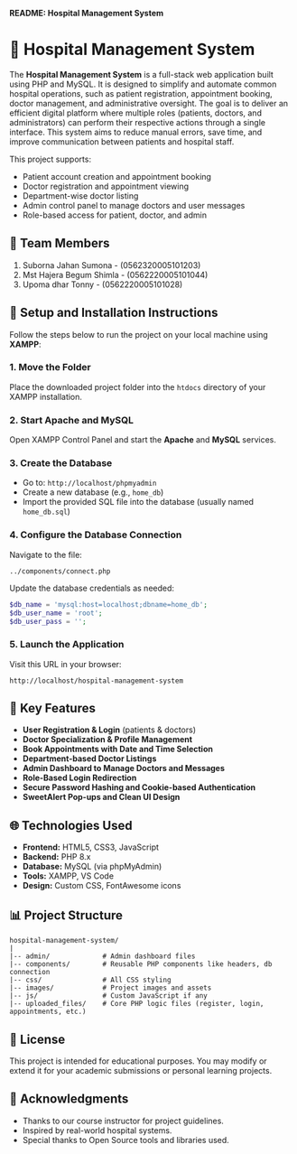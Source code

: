 **README: Hospital Management System**

# 🏥 Hospital Management System

The **Hospital Management System** is a full-stack web application built using PHP and MySQL. It is designed to simplify and automate common hospital operations, such as patient registration, appointment booking, doctor management, and administrative oversight. The goal is to deliver an efficient digital platform where multiple roles (patients, doctors, and administrators) can perform their respective actions through a single interface. This system aims to reduce manual errors, save time, and improve communication between patients and hospital staff.

This project supports:

- Patient account creation and appointment booking
- Doctor registration and appointment viewing
- Department-wise doctor listing
- Admin control panel to manage doctors and user messages
- Role-based access for patient, doctor, and admin



## 👥 Team Members

1. Suborna Jahan Sumona - (0562320005101203)
2. Mst Hajera Begum Shimla - (0562220005101044)
3. Upoma dhar Tonny - (0562220005101028)


## 🔧 Setup and Installation Instructions

Follow the steps below to run the project on your local machine using **XAMPP**:

### 1. Move the Folder

Place the downloaded project folder into the `htdocs` directory of your XAMPP installation.

### 2. Start Apache and MySQL

Open XAMPP Control Panel and start the **Apache** and **MySQL** services.

### 3. Create the Database

- Go to: `http://localhost/phpmyadmin`
- Create a new database (e.g., `home_db`)
- Import the provided SQL file into the database (usually named `home_db.sql`)

### 4. Configure the Database Connection

Navigate to the file:
```
../components/connect.php
```

Update the database credentials as needed:

```php
$db_name = 'mysql:host=localhost;dbname=home_db';
$db_user_name = 'root';
$db_user_pass = '';
```

### 5. Launch the Application

Visit this URL in your browser:

```
http://localhost/hospital-management-system
```



## 🚀 Key Features

- **User Registration & Login** (patients & doctors)
- **Doctor Specialization & Profile Management**
- **Book Appointments with Date and Time Selection**
- **Department-based Doctor Listings**
- **Admin Dashboard to Manage Doctors and Messages**
- **Role-Based Login Redirection**
- **Secure Password Hashing and Cookie-based Authentication**
- **SweetAlert Pop-ups and Clean UI Design**



## 🌐 Technologies Used

- **Frontend:** HTML5, CSS3, JavaScript
- **Backend:** PHP 8.x
- **Database:** MySQL (via phpMyAdmin)
- **Tools:** XAMPP, VS Code
- **Design:** Custom CSS, FontAwesome icons



## 📊 Project Structure

```
hospital-management-system/
|
|-- admin/             # Admin dashboard files
|-- components/        # Reusable PHP components like headers, db connection
|-- css/               # All CSS styling
|-- images/            # Project images and assets
|-- js/                # Custom JavaScript if any
|-- uploaded_files/    # Core PHP logic files (register, login, appointments, etc.)

```


## 📄 License

This project is intended for educational purposes. You may modify or extend it for your academic submissions or personal learning projects.


## 🙏 Acknowledgments

- Thanks to our course instructor for project guidelines.
- Inspired by real-world hospital systems.
- Special thanks to Open Source tools and libraries used.





